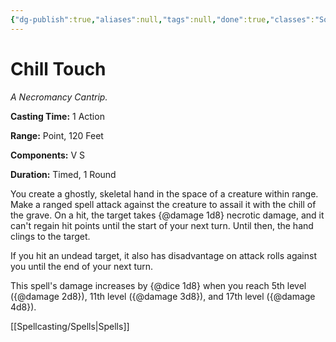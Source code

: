 ```yaml
---
{"dg-publish":true,"aliases":null,"tags":null,"done":true,"classes":"Sorcerer, Warlock, Wizard,","spellLevel":0,"school":"Necromancy","source":"PHB","permalink":"/spells/chill-touch/","dgHomeLink":false,"dgPassFrontmatter":true}
---
```


# Chill Touch
*A Necromancy Cantrip.*

**Casting Time:** 1 Action

**Range:** Point, 120 Feet

**Components:** V S 

**Duration:** Timed, 1 Round

You create a ghostly, skeletal hand in the space of a creature within range. Make a ranged spell attack against the creature to assail it with the chill of the grave. On a hit, the target takes {@damage 1d8} necrotic damage, and it can't regain hit points until the start of your next turn. Until then, the hand clings to the target.



If you hit an undead target, it also has disadvantage on attack rolls against you until the end of your next turn.



This spell's damage increases by {@dice 1d8} when you reach 5th level ({@damage 2d8}), 11th level ({@damage 3d8}), and 17th level ({@damage 4d8}).

[[Spellcasting/Spells|Spells]]